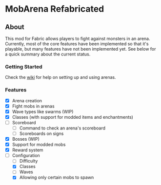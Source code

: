 # MobArena Refabricated

## About

This mod for Fabric allows players to fight against monsters in an arena.
Currently, most of the core features have been implemented so that it's playable, but many features have not been implemented yet. See below for a quick summary about the current status.

### Getting Started
Check the [wiki](https://github.com/Ommp/MobArena-Refabricated/wiki) for help on setting up and using arenas.

### Features
- [x] Arena creation
- [x] Fight mobs in arenas
- [x] Wave types like swarms (WIP)
- [x] Classes (with support for modded items and enchantments)
- [ ] Scoreboard
  - [ ] Command to check an arena's scoreboard
  - [ ] Scoreboards on signs
- [x] Bosses (WIP)
- [x] Support for modded mobs
- [x] Reward system
- [ ] Configuration
  - [ ] Difficulty
  - [x] Classes
  - [ ] Waves
  - [x] Allowing only certain mobs to spawn